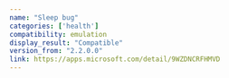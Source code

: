 ```yaml
---
name: "Sleep bug"
categories: ['health']
compatibility: emulation
display_result: "Compatible"
version_from: "2.2.0.0"
link: https://apps.microsoft.com/detail/9WZDNCRFHMVD
---
```

